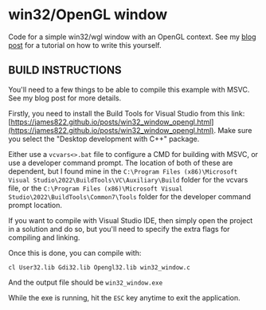 # win32/OpenGL window

Code for a simple win32/wgl window with an OpenGL context. See my [blog post](https://james822.github.io/posts/win32_window_opengl.html) for a tutorial on how to write this yourself.


## BUILD INSTRUCTIONS

You'll need to a few things to be able to compile this example with MSVC. See my blog post for more details.

Firstly, you need to install the Build Tools for Visual Studio from this link: [https://james822.github.io/posts/win32_window_opengl.html](https://james822.github.io/posts/win32_window_opengl.html). Make sure you select the "Desktop development with C++" package.

Either use a `vcvars<>.bat` file to configure a CMD for building with MSVC, or use a developer command prompt. The location of both of these are dependent, but I found mine in the `C:\Program Files (x86)\Microsoft Visual Studio\2022\BuildTools\VC\Auxiliary\Build` folder for the vcvars file, or the `C:\Program Files (x86)\Microsoft Visual Studio\2022\BuildTools\Common7\Tools` folder for the developer command prompt location.

If you want to compile with Visual Studio IDE, then simply open the project in a solution and do so, but you'll need to specify the extra flags for compiling and linking.

Once this is done, you can compile with:

`cl User32.lib Gdi32.lib Opengl32.lib win32_window.c`

And the output file should be `win32_window.exe`


While the exe is running, hit the `ESC` key anytime to exit the application.


